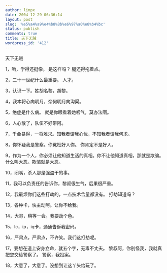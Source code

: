 ```yaml
---
author: linpx
date: 2004-12-29 06:36:14
layout: post
slug: '%e5%a4%a9%e4%b8%8b%e6%97%a0%e8%b4%bc'
status: publish
comments: true
title: 天下无贼
wordpress_id: '412'
---
```


天下无贼

1，哟，学得还挺像。 是这样吗？ 腿还得拖着点。

2，二十一世纪什么最重要。 人才。

3，认识一下。姓胡名黎，胡黎。

4，我本将心向明月，奈何明月向沟渠。

5，绝症是什么病。 就是你眼看着她咽气，莫办法啊。

6，人心散了，队伍不好带阿。

7，千金易得，一将难求。知我者谓我心忧，不知我者谓我何求。

8，你怀疑我是警察。你冤枉好人你。 你肯定不是好人。

9，作为一个人，你必须让他知道生活的真相。你不让他知道真相，那就是欺骗。 什么叫大恶。欺骗就是大恶。

10，闭嘴，杀人那是强盗干的事。

11，我可以负责任的告诉你，黎叔很生气，后果很严重。

12，我最烦你们这些打劫的，一点技术含量都没有。 打劫知道吗？

13，各种卡，快主动阿。让你不给我。

14，大哥，稍等一会。我要劫个色。

15，Ic，ip，iq卡，通通告诉我密码。

16，严肃点，严肃点，不许笑。我们这打劫呢。

17，要想在道上安身立命，就五个字，无毒不丈夫。 黎叔阿，你别怪我，我就真把您交给警察了。 警察，我投案。

18，大意了，大意了。没想到让这丫头给玩了。

